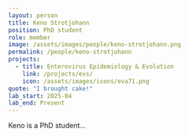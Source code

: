 ```yaml
---
layout: person
title: Keno Strotjohann
position: PhD student
role: member
image: /assets/images/people/keno-strotjohann.png
permalink: /people/keno-strotjohann
projects:
  - title: Enterovirus Epidemiology & Evolution
    link: /projects/evs/
    icon: /assets/images/icons/eva71.png
quote: "I brought cake!"
lab_start: 2025-04
lab_end: Present
---
```


Keno is a PhD student...
